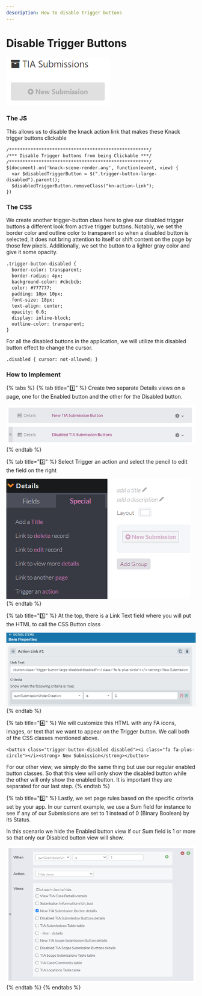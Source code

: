 ```yaml
---
description: How to disable trigger buttons
---
```


# Disable Trigger Buttons

![Disabling a Submission Button](<../../../.gitbook/assets/image (202).png>)



### The JS

This allows us to disable the knack action link that makes these Knack trigger buttons clickable

```
/****************************************************/
/*** Disable Trigger buttons from being Clickable ***/
/****************************************************/
$(document).on('knack-scene-render.any', function(event, view) {
  var $disabledTriggerButton = $(".trigger-button-large-disabled").parent();
  $disabledTriggerButton.removeClass("kn-action-link");
})
```



### The CSS

We create another trigger-button class here to give our disabled trigger buttons a different look from active trigger buttons. Notably, we set the border color and outline color to transparent so when a disabled button is selected, it does not bring attention to itself or shift content on the page by those few pixels. Additionally, we set the button to a lighter gray color and give it some opacity.

```
.trigger-button-disabled {
  border-color: transparent;
  border-radius: 4px;
  background-color: #cbcbcb;
  color: #777777;
  padding: 10px 10px;
  font-size: 18px;
  text-align: center;
  opacity: 0.6;
  display: inline-block;
  outline-color: transparent;
}
```

For all the disabled buttons in the application, we will utilize this disabled button effect to change the cursor.

```
.disabled { cursor: not-allowed; }
```

### How to Implement



{% tabs %}
{% tab title="1️⃣" %}
Create two separate Details views on a page, one for the Enabled button and the other for the Disabled button.

![](<../../../.gitbook/assets/image (43) (1) (1).png>)
{% endtab %}

{% tab title="2️⃣" %}
Select Trigger an action and select the pencil to edit the field on the right

![](<../../../.gitbook/assets/image (49).png>)
{% endtab %}

{% tab title="3️⃣" %}
At the top, there is a Link Text field where you will put the HTML to call the CSS Button class

![](<../../../.gitbook/assets/image (198).png>)
{% endtab %}

{% tab title="4️⃣" %}
We will customize this HTML with any FA icons, images, or text that we want to appear on the Trigger button. We call both of the CSS classes mentioned above.

```
<button class="trigger-button-disabled disabled"><i class="fa fa-plus-circle"></i><strong> New Submission</strong></button>
```

For our other view, we simply do the same thing but use our regular enabled button classes. So that this view will only show the disabled button while the other will only show the enabled button. It is important they are separated for our last step.
{% endtab %}

{% tab title="5️⃣" %}
Lastly, we set page rules based on the specific criteria set by your app. In our current example, we use a Sum field for instance to see if any of our Submissions are set to 1 instead of 0 (Binary Boolean) by its Status.&#x20;

In this scenario we hide the Enabled button view if our Sum field is 1 or more so that only our Disabled button view will show.

![](<../../../.gitbook/assets/image (44).png>)
{% endtab %}
{% endtabs %}





